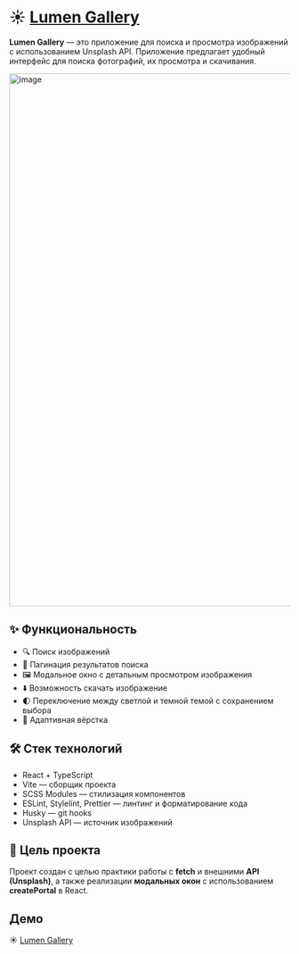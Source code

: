 # ☀️ [Lumen Gallery](https://flinski.github.io/lumen-gallery/)

**Lumen Gallery** — это приложение для поиска и просмотра изображений с использованием Unsplash API. Приложение предлагает удобный интерфейс для поиска фотографий, их просмотра и скачивания.

<img width="1882" height="955" alt="image" src="https://github.com/user-attachments/assets/32ca607d-5801-43ff-95f2-f0c597fbba03" />


## ✨ Функциональность

* 🔍 Поиск изображений
* 📄 Пагинация результатов поиска
* 🖼️ Модальное окно с детальным просмотром изображения
* ⬇️ Возможность скачать изображение
* 🌓 Переключение между светлой и темной темой с сохранением выбора
* 📱 Адаптивная вёрстка

## 🛠️ Стек технологий

* React + TypeScript
* Vite — сборщик проекта
* SCSS Modules — стилизация компонентов
* ESLint, Stylelint, Prettier — линтинг и форматирование кода
* Husky — git hooks
* Unsplash API — источник изображений

## 🎯 Цель проекта

Проект создан с целью практики работы с **fetch** и внешними **API (Unsplash)**, а также реализации **модальных окон** с использованием **createPortal** в React.

## Демо

☀️ [Lumen Gallery](https://flinski.github.io/lumen-gallery/)
